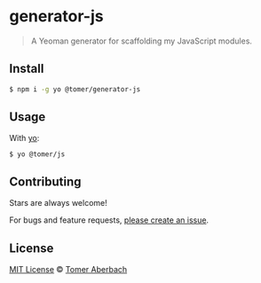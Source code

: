 # generator-js

> A Yeoman generator for scaffolding my JavaScript modules.

## Install

```sh
$ npm i -g yo @tomer/generator-js
```

## Usage

With [yo](https://github.com/yeoman/yo):

```
$ yo @tomer/js
```

## Contributing

Stars are always welcome!

For bugs and feature requests, [please create an issue](https://github.com/TomerAberbach/generator-js/issues/new).

## License

[MIT License](https://github.com/TomerAberbach/generator-js/blob/main/license) © [Tomer Aberbach](https://github.com/TomerAberbach)
